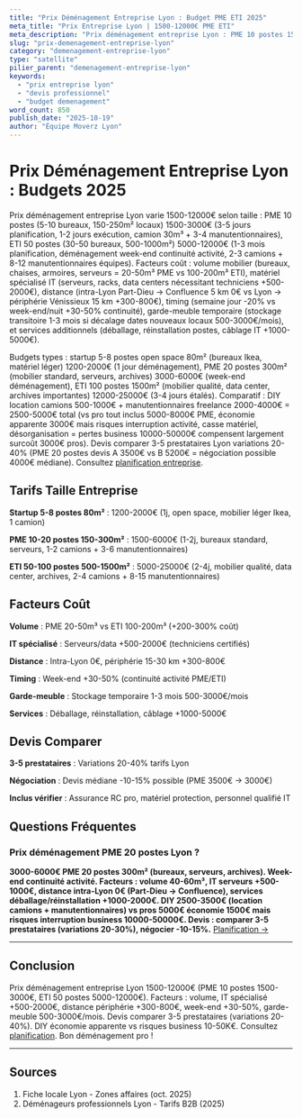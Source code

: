 ```yaml
---
title: "Prix Déménagement Entreprise Lyon : Budget PME ETI 2025"
meta_title: "Prix Entreprise Lyon | 1500-12000€ PME ETI"
meta_description: "Prix déménagement entreprise Lyon : PME 10 postes 1500-3000€, ETI 50 postes 5000-12000€. Facteurs, devis, planification."
slug: "prix-demenagement-entreprise-lyon"
category: "demenagement-entreprise-lyon"
type: "satellite"
pilier_parent: "demenagement-entreprise-lyon"
keywords:
  - "prix entreprise lyon"
  - "devis professionnel"
  - "budget demenagement"
word_count: 850
publish_date: "2025-10-19"
author: "Équipe Moverz Lyon"
---
```


# Prix Déménagement Entreprise Lyon : Budgets 2025

Prix déménagement entreprise Lyon varie 1500-12000€ selon taille : PME 10 postes (5-10 bureaux, 150-250m² locaux) 1500-3000€ (3-5 jours planification, 1-2 jours exécution, camion 30m³ + 3-4 manutentionnaires), ETI 50 postes (30-50 bureaux, 500-1000m²) 5000-12000€ (1-3 mois planification, déménagement week-end continuité activité, 2-3 camions + 8-12 manutentionnaires équipes). Facteurs coût : volume mobilier (bureaux, chaises, armoires, serveurs = 20-50m³ PME vs 100-200m³ ETI), matériel spécialisé IT (serveurs, racks, data centers nécessitant techniciens +500-2000€), distance (intra-Lyon Part-Dieu → Confluence 5 km 0€ vs Lyon → périphérie Vénissieux 15 km +300-800€), timing (semaine jour -20% vs week-end/nuit +30-50% continuité), garde-meuble temporaire (stockage transitoire 1-3 mois si décalage dates nouveaux locaux 500-3000€/mois), et services additionnels (déballage, réinstallation postes, câblage IT +1000-5000€).

Budgets types : startup 5-8 postes open space 80m² (bureaux Ikea, matériel léger) 1200-2000€ (1 jour déménagement), PME 20 postes 300m² (mobilier standard, serveurs, archives) 3000-6000€ (week-end déménagement), ETI 100 postes 1500m² (mobilier qualité, data center, archives importantes) 12000-25000€ (3-4 jours étalés). Comparatif : DIY location camions 500-1000€ + manutentionnaires freelance 2000-4000€ = 2500-5000€ total (vs pro tout inclus 5000-8000€ PME, économie apparente 3000€ mais risques interruption activité, casse matériel, désorganisation = pertes business 10000-50000€ compensent largement surcoût 3000€ pros). Devis comparer 3-5 prestataires Lyon variations 20-40% (PME 20 postes devis A 3500€ vs B 5200€ = négociation possible 4000€ médiane). Consultez [planification entreprise](/blog/satellites/planification-demenagement-bureaux-lyon).

## Tarifs Taille Entreprise

**Startup 5-8 postes 80m²** : 1200-2000€ (1j, open space, mobilier léger Ikea, 1 camion)

**PME 10-20 postes 150-300m²** : 1500-6000€ (1-2j, bureaux standard, serveurs, 1-2 camions + 3-6 manutentionnaires)

**ETI 50-100 postes 500-1500m²** : 5000-25000€ (2-4j, mobilier qualité, data center, archives, 2-4 camions + 8-15 manutentionnaires)

## Facteurs Coût

**Volume** : PME 20-50m³ vs ETI 100-200m³ (+200-300% coût)

**IT spécialisé** : Serveurs/data +500-2000€ (techniciens certifiés)

**Distance** : Intra-Lyon 0€, périphérie 15-30 km +300-800€

**Timing** : Week-end +30-50% (continuité activité PME/ETI)

**Garde-meuble** : Stockage temporaire 1-3 mois 500-3000€/mois

**Services** : Déballage, réinstallation, câblage +1000-5000€

## Devis Comparer

**3-5 prestataires** : Variations 20-40% tarifs Lyon

**Négociation** : Devis médiane -10-15% possible (PME 3500€ → 3000€)

**Inclus vérifier** : Assurance RC pro, matériel protection, personnel qualifié IT

## Questions Fréquentes

### Prix déménagement PME 20 postes Lyon ?

**3000-6000€ PME 20 postes 300m² (bureaux, serveurs, archives). Week-end continuité activité. Facteurs : volume 40-60m³, IT serveurs +500-1000€, distance intra-Lyon 0€ (Part-Dieu → Confluence), services déballage/réinstallation +1000-2000€. DIY 2500-3500€ (location camions + manutentionnaires) vs pros 5000€ économie 1500€ mais risques interruption business 10000-50000€. Devis : comparer 3-5 prestataires (variations 20-30%), négocier -10-15%.** [Planification →](/blog/satellites/planification-demenagement-bureaux-lyon)

---

## Conclusion

Prix déménagement entreprise Lyon 1500-12000€ (PME 10 postes 1500-3000€, ETI 50 postes 5000-12000€). Facteurs : volume, IT spécialisé +500-2000€, distance périphérie +300-800€, week-end +30-50%, garde-meuble 500-3000€/mois. Devis comparer 3-5 prestataires (variations 20-40%). DIY économie apparente vs risques business 10-50K€. Consultez [planification](/blog/satellites/planification-demenagement-bureaux-lyon). Bon déménagement pro !

---

## Sources

1. Fiche locale Lyon - Zones affaires (oct. 2025)
2. Déménageurs professionnels Lyon - Tarifs B2B (2025)


